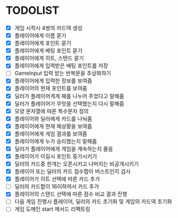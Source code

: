 # TODOLIST
- [x] 게임 시작시 4쌍의 카드덱 생성
- [x] 플레이어에게 이름 묻기
- [x] 플레이어에게 포인트 묻기
- [x] 플레이어에게 베팅 포인트 묻기
- [x] 플레이어에게 히트, 스탠드 묻기
- [x] 플레이어에게 입력받은 배팅 포인트를 저장
- [ ] GameInput 입력 받는 반복문을 추상화하기
- [x] 플레이어에게 입력한 정보를 보여줌 
- [x] 플레이어의 현재 포인트를 보여줌
- [x] 딜러가 플레이어게게 패를 나누어 주었다고 말해줌
- [x] 딜러가 플레이어가 무엇을 선택했는지 다시 말해줌
- [x] 모양 문자열에 따른 특수문자 정의
- [x] 플레이어와 딜러에게 카드를 나눠줌
- [x] 플레이어에게 현재 패상황을 보여줌
- [x] 플레이어에게 게임 결과를 보여줌
- [x] 플레이어에게 누가 승리했는지 말해줌
- [x] 딜러가 플레이어에게 게임을 계속하는지 물음
- [x] 플레이어가 이길시 포인트 증가시키기
- [x] 딜러의 카드중 한개는 오픈시키고 나머지는 비공개시키기
- [x] 플레이어 또는 딜러의 카드 점수합이 버스트인지 검사
- [x] 플레이어가 히트 선택에 따른 카드 추가
- [ ] 딜러의 카드합이 16이하여서 카드 추가
- [x] 플레이어의 스탠드 선택에 따른 점수 비교 결과 진행
- [ ] 다음 게임 진행시 플레이어, 딜러의 카드 초기화 및 게임의 카드덱 초기화
- [ ] 게임 도메인 start 메서드 리팩토링